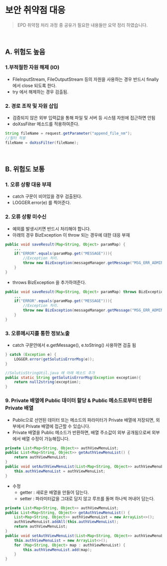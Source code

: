 # 보안 취약점 대응
> EPD 취약점 처리 과정 중 공유가 필요한 내용들만 요약 정리 하였습니다.
<br/>

## A. 위험도 높음
### 1.부적절한 자원 해제 (IO)
* FileInputStream, FileOutputStream 등의 자원을 사용하는 경우 반드시 finally 에서 close 되도록 한다.
* try 에서 해제하는 경우 검출됨.

### 2. 경로 조작 및 자원 삽입
* 검증되지 않은 외부 입력값을 통해 파일 및 서버 등 시스템 자원에 접근하면 안됨
* doXssFilter 메소드를 적용하여준다.
```java
String fileName = request.getParameter("append_file_nm");
//필터 적용
fileName = doXssFilter(fileName);
```   
<br/>

## B. 위험도 보통
### 1. 오류 상황 대응 부재
* catch 구문이 비어있을 경우 검출된다.
* LOGGER.error(e) 를 찍어준다.

### 2. 오류 상황 미수신
* 예외를 발생시키면 반드시 처리해야 합니다.
* 아래의 경우 BizException 이 throw 되는 경우에 대한 대응 부재
```java
public void saveResult(Map<String, Object> paramMap) {
    ...
	if("ERROR".equals(paramMap.get("MESSAGE"))){
		//Exception 처리.
		throw new BizException(messageManager.getMessage("MSG_ERR_ADMIN_CONTACT", new Object[]{messageManager.getMessage("26")})); //{0} 처리 중 오류가 발생하였습니다.관리자에게 문의 하시기 바랍니다.
	}
}
```
* throws BizException 을 추가하여준다.
```java
public void saveResult(Map<String, Object> paramMap) throws BizException{
    ...
	if("ERROR".equals(paramMap.get("MESSAGE"))){
		//Exception 처리.
		throw new BizException(messageManager.getMessage("MSG_ERR_ADMIN_CONTACT", new Object[]{messageManager.getMessage("26")})); //{0} 처리 중 오류가 발생하였습니다.관리자에게 문의 하시기 바랍니다.
	}
}
```

### 3. 오류메시지를 통한 정보노출
* catch 구문안에서 e.getMessage(), e.toString() 사용하면 검출 됨
```java
} catch (Exception e) {
    LOGGER.error(getSolutisErrorMsg(e));
}

//SolutisStringUtil.java 에 아래 메소드 추가
public static String getSolutisErrorMsg(Exception exception){
    return null2string(exception);
}
```



### 9. Private 배열에 Public 데이터 할당 & Public 메소드로부터 반환된 Private 배열
* Public으로 선언된 데이터 또는 메소드의 파라미터가 Private 배열에 저장되면, 외부에서 Private 배열에 접근할 수 있습니다.
* Private 배열을 Public 메소드가 반환하면, 배열 주소값이 외부 공개됨으로써 외부에서 배열 수정이 가능해집니다.
```java
private List<Map<String, Object>> authViewMenuList;
public List<Map<String, Object>> getAuthViewMenuList() {
	return authViewMenuList;
}
public void setAuthViewMenuList(List<Map<String, Object>> authViewMenuList) {
	this.authViewMenuList = authViewMenuList;
}
```
* 수정
  * getter : 새로운 배열을 만들어 담는다.
  * setter : 파라미터값을 그대로 담지 않고 루프를 돌며 하나씩 꺼내어 담는다.
```java
private List<Map<String, Object>> authViewMenuList;
public List<Map<String, Object>> getAuthViewMenuList() {
	List<Map<String, Object>> authViewMenuList = new ArrayList<>();
	authViewMenuList.addAll(this.authViewMenuList);
	return authViewMenuList;
}
public void setAuthViewMenuList(List<Map<String, Object>> authViewMenuList) {
	this.authViewMenuList = new ArrayList<>();
	for (Map<String, Object> map : authViewMenuList) {
		this.authViewMenuList.add(map);
	}
}
```
